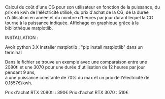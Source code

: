 Calcul du coût d'une CG pour son utilisateur en fonction de la puissance, du prix en kwh de l'éléctricité utilisé, du prix d'achat de la CG, de la durée d'utilisation en année
et du nombre d'heures par jour durant lequel la CG tourne à la puissance indiquée.
Affichage en graphique grâce à la bibliothèque matplotlib.

INSTALLATION :

Avoir python 3.X
Installer matplotlib : "pip install matplotlib" dans un terminal


Dans le fichier se trouve un exemple avec une comparaison entre une 2080ti et une 3070 pour une durée d'utilisation de 12 heures par jour pendant 9 ans,  
à une puissance constante de 70% du max et un prix de l'électricité de 0.1557€/kwh.

Prix d'achat RTX 2080ti : 390€
Prix d'achat RTX 3070 : 510€
